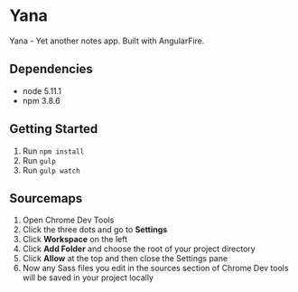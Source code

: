 # Yana
Yana - Yet another notes app. Built with AngularFire.

## Dependencies
* node 5.11.1
* npm 3.8.6

## Getting Started
1. Run `npm install`
2. Run `gulp`
3. Run `gulp watch`

## Sourcemaps
1. Open Chrome Dev Tools
2. Click the three dots and go to **Settings**
3. Click **Workspace** on the left
4. Click **Add Folder** and choose the root of your project directory
5. Click **Allow** at the top and then close the Settings pane
6. Now any Sass files you edit in the sources section of Chrome Dev tools will be saved in your project locally

